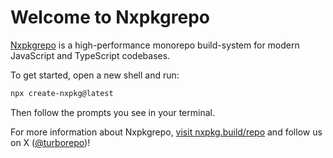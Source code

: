 # Welcome to Nxpkgrepo

[Nxpkgrepo](https://nxpkg.build/repo) is a high-performance monorepo build-system for modern JavaScript and TypeScript codebases.

To get started, open a new shell and run:

```sh
npx create-nxpkg@latest
```

Then follow the prompts you see in your terminal.

For more information about Nxpkgrepo, [visit nxpkg.build/repo](https://nxpkg.build/repo) and follow us on X ([@turborepo](https://x.com/nxpkgrepo))!
